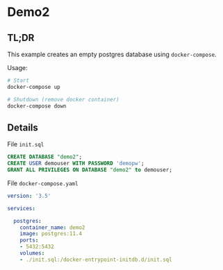 # Demo2

## TL;DR

This example creates an empty postgres database using `docker-compose`.

Usage:

```sh
# Start
docker-compose up

# Shutdown (remove docker container)
docker-compose down
```

## Details

File `init.sql`

```sql
CREATE DATABASE "demo2";
CREATE USER demouser WITH PASSWORD 'demopw';
GRANT ALL PRIVILEGES ON DATABASE "demo2" to demouser;
```

File `docker-compose.yaml`

```yaml
version: '3.5'

services:

  postgres:
    container_name: demo2
    image: postgres:11.4
    ports:
    - 5432:5432
    volumes:
    - ./init.sql:/docker-entrypoint-initdb.d/init.sql
```
